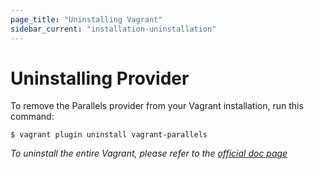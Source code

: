 ```yaml
---
page_title: "Uninstalling Vagrant"
sidebar_current: "installation-uninstallation"
---
```


# Uninstalling Provider

To remove the Parallels provider from your Vagrant installation, run this
command:

```
$ vagrant plugin uninstall vagrant-parallels
```


*To uninstall the entire Vagrant, please refer to the [official doc page](https://www.vagrantup.com/docs/installation/uninstallation.html)*
